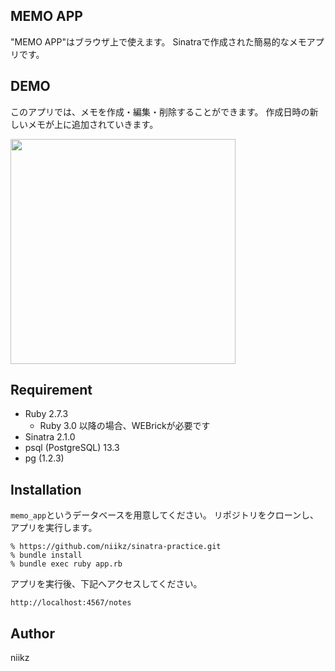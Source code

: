 ## MEMO APP
"MEMO APP"はブラウザ上で使えます。
Sinatraで作成された簡易的なメモアプリです。

## DEMO
このアプリでは、メモを作成・編集・削除することができます。
作成日時の新しいメモが上に追加されていきます。

<img src="https://user-images.githubusercontent.com/60736158/127842359-cf35bb47-a591-40f8-898f-3b62f0509bbf.gif" width="360">

## Requirement
- Ruby 2.7.3
    - Ruby 3.0 以降の場合、WEBrickが必要です
- Sinatra 2.1.0
- psql (PostgreSQL) 13.3
- pg (1.2.3)

## Installation
`memo_app`というデータベースを用意してください。
リポジトリをクローンし、アプリを実行します。

```
% https://github.com/niikz/sinatra-practice.git
% bundle install
% bundle exec ruby app.rb
```

アプリを実行後、下記へアクセスしてください。
```
http://localhost:4567/notes
```

## Author
niikz
